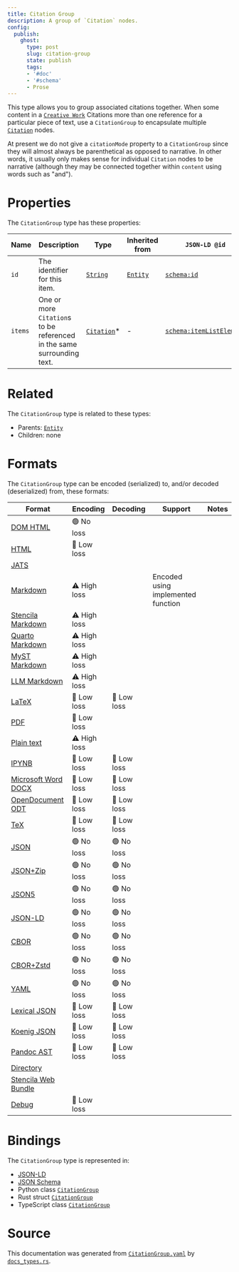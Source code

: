 ```yaml
---
title: Citation Group
description: A group of `Citation` nodes.
config:
  publish:
    ghost:
      type: post
      slug: citation-group
      state: publish
      tags:
      - '#doc'
      - '#schema'
      - Prose
---
```


This type allows you to group associated citations together.
When some content in a [`Creative Work`](./CreativeWork) Citations more than one
reference for a particular piece of text, use a `CitationGroup` to encapsulate
multiple [`Citation`](./Citation) nodes.

At present we do not give a `citationMode` property to a `CitationGroup` since
they will almost always be parenthetical as opposed to narrative.
In other words, it usually only makes sense for individual `Citation` nodes to be
narrative (although they may be connected together within `content` using words
such as "and").


# Properties

The `CitationGroup` type has these properties:

| Name    | Description                                                            | Type                                                                    | Inherited from                                                     | `JSON-LD @id`                                                  | Aliases |
| ------- | ---------------------------------------------------------------------- | ----------------------------------------------------------------------- | ------------------------------------------------------------------ | -------------------------------------------------------------- | ------- |
| `id`    | The identifier for this item.                                          | [`String`](https://stencila.ghost.io/docs/reference/schema/string)      | [`Entity`](https://stencila.ghost.io/docs/reference/schema/entity) | [`schema:id`](https://schema.org/id)                           | -       |
| `items` | One or more `Citation`s to be referenced in the same surrounding text. | [`Citation`](https://stencila.ghost.io/docs/reference/schema/citation)* | -                                                                  | [`schema:itemListElement`](https://schema.org/itemListElement) | `item`  |

# Related

The `CitationGroup` type is related to these types:

- Parents: [`Entity`](https://stencila.ghost.io/docs/reference/schema/entity)
- Children: none

# Formats

The `CitationGroup` type can be encoded (serialized) to, and/or decoded (deserialized) from, these formats:

| Format                                                                       | Encoding     | Decoding   | Support                            | Notes |
| ---------------------------------------------------------------------------- | ------------ | ---------- | ---------------------------------- | ----- |
| [DOM HTML](https://stencila.ghost.io/docs/reference/formats/dom.html)        | 🟢 No loss    |            |                                    |
| [HTML](https://stencila.ghost.io/docs/reference/formats/html)                | 🔷 Low loss   |            |                                    |
| [JATS](https://stencila.ghost.io/docs/reference/formats/jats)                |              |            |                                    |
| [Markdown](https://stencila.ghost.io/docs/reference/formats/md)              | ⚠️ High loss |            | Encoded using implemented function |
| [Stencila Markdown](https://stencila.ghost.io/docs/reference/formats/smd)    | ⚠️ High loss |            |                                    |
| [Quarto Markdown](https://stencila.ghost.io/docs/reference/formats/qmd)      | ⚠️ High loss |            |                                    |
| [MyST Markdown](https://stencila.ghost.io/docs/reference/formats/myst)       | ⚠️ High loss |            |                                    |
| [LLM Markdown](https://stencila.ghost.io/docs/reference/formats/llmd)        | ⚠️ High loss |            |                                    |
| [LaTeX](https://stencila.ghost.io/docs/reference/formats/latex)              | 🔷 Low loss   | 🔷 Low loss |                                    |
| [PDF](https://stencila.ghost.io/docs/reference/formats/pdf)                  | 🔷 Low loss   |            |                                    |
| [Plain text](https://stencila.ghost.io/docs/reference/formats/text)          | ⚠️ High loss |            |                                    |
| [IPYNB](https://stencila.ghost.io/docs/reference/formats/ipynb)              | 🔷 Low loss   | 🔷 Low loss |                                    |
| [Microsoft Word DOCX](https://stencila.ghost.io/docs/reference/formats/docx) | 🔷 Low loss   | 🔷 Low loss |                                    |
| [OpenDocument ODT](https://stencila.ghost.io/docs/reference/formats/odt)     | 🔷 Low loss   | 🔷 Low loss |                                    |
| [TeX](https://stencila.ghost.io/docs/reference/formats/tex)                  | 🔷 Low loss   | 🔷 Low loss |                                    |
| [JSON](https://stencila.ghost.io/docs/reference/formats/json)                | 🟢 No loss    | 🟢 No loss  |                                    |
| [JSON+Zip](https://stencila.ghost.io/docs/reference/formats/json.zip)        | 🟢 No loss    | 🟢 No loss  |                                    |
| [JSON5](https://stencila.ghost.io/docs/reference/formats/json5)              | 🟢 No loss    | 🟢 No loss  |                                    |
| [JSON-LD](https://stencila.ghost.io/docs/reference/formats/jsonld)           | 🟢 No loss    | 🟢 No loss  |                                    |
| [CBOR](https://stencila.ghost.io/docs/reference/formats/cbor)                | 🟢 No loss    | 🟢 No loss  |                                    |
| [CBOR+Zstd](https://stencila.ghost.io/docs/reference/formats/cbor.zstd)      | 🟢 No loss    | 🟢 No loss  |                                    |
| [YAML](https://stencila.ghost.io/docs/reference/formats/yaml)                | 🟢 No loss    | 🟢 No loss  |                                    |
| [Lexical JSON](https://stencila.ghost.io/docs/reference/formats/lexical)     | 🔷 Low loss   | 🔷 Low loss |                                    |
| [Koenig JSON](https://stencila.ghost.io/docs/reference/formats/koenig)       | 🔷 Low loss   | 🔷 Low loss |                                    |
| [Pandoc AST](https://stencila.ghost.io/docs/reference/formats/pandoc)        | 🔷 Low loss   | 🔷 Low loss |                                    |
| [Directory](https://stencila.ghost.io/docs/reference/formats/directory)      |              |            |                                    |
| [Stencila Web Bundle](https://stencila.ghost.io/docs/reference/formats/swb)  |              |            |                                    |
| [Debug](https://stencila.ghost.io/docs/reference/formats/debug)              | 🔷 Low loss   |            |                                    |

# Bindings

The `CitationGroup` type is represented in:

- [JSON-LD](https://stencila.org/CitationGroup.jsonld)
- [JSON Schema](https://stencila.org/CitationGroup.schema.json)
- Python class [`CitationGroup`](https://github.com/stencila/stencila/blob/main/python/python/stencila/types/citation_group.py)
- Rust struct [`CitationGroup`](https://github.com/stencila/stencila/blob/main/rust/schema/src/types/citation_group.rs)
- TypeScript class [`CitationGroup`](https://github.com/stencila/stencila/blob/main/ts/src/types/CitationGroup.ts)

# Source

This documentation was generated from [`CitationGroup.yaml`](https://github.com/stencila/stencila/blob/main/schema/CitationGroup.yaml) by [`docs_types.rs`](https://github.com/stencila/stencila/blob/main/rust/schema-gen/src/docs_types.rs).
